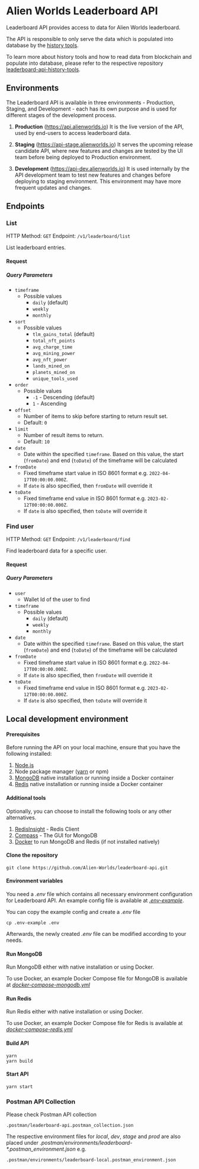 # Alien Worlds Leaderboard API

Leaderboard API provides access to data for Alien Worlds leaderboard.

The API is responsible to only serve the data which is populated into database by the [history tools](https://github.com/Alien-Worlds/leaderboard-api-history-tools).

To learn more about history tools and how to read data from blockchain and populate into database, please refer to the respective repository [leaderboard-api-history-tools](https://github.com/Alien-Worlds/leaderboard-api-history-tools).

## Environments

The Leaderboard API is available in three environments - Production, Staging, and Development - each has its own purpose and is used for different stages of the development process.

1. **Production** (https://api.alienworlds.io)
It is the live version of the API, used by end-users to access leaderboard data.

2. **Staging** (https://api-stage.alienworlds.io)
It serves the upcoming release candidate API, where new features and changes are tested by the UI team before being deployed to Production environment.

3. **Development** (https://api-dev.alienworlds.io)
It is used internally by the API development team to test new features and changes before deploying to staging environment. This environment may have more frequent updates and changes.

## Endpoints

### List

HTTP Method: `GET`
Endpoint: `/v1/leaderboard/list`

List leaderboard entries.

#### Request

##### Query Parameters

- `timeframe`
  - Possible values 
    - `daily` (default)
    - `weekly`
    - `monthly` 
- `sort`
  - Possible values
    - `tlm_gains_total` (default)
    - `total_nft_points`
    - `avg_charge_time`
    - `avg_mining_power`
    - `avg_nft_power`
    - `lands_mined_on`
    - `planets_mined_on`
    - `unique_tools_used`
- `order`
  - Possible values
    - `-1` - Descending (default)
    - `1` - Ascending
- `offset`
  - Number of items to skip before starting to return result set. 
  - Default: `0`
- `limit`
  - Number of result items to return.
  - Default: `10`
- `date`
  - Date within the specified `timeframe`. Based on this value, the start (`fromDate`) and end (`toDate`) of the timeframe will be calculated
- `fromDate`
  - Fixed timeframe start value in ISO 8601 format e.g. `2022-04-17T00:00:00.000Z`. 
  - If `date` is also specified, then `fromDate` will override it
- `toDate`
  - Fixed timeframe end value in ISO 8601 format e.g. `2023-02-12T00:00:00.000Z`.
  - If `date` is also specified, then `toDate` will override it

### Find user

HTTP Method: `GET`
Endpoint: `/v1/leaderboard/find`

Find leaderboard data for a specific user.

#### Request

##### Query Parameters

- `user`
  - Wallet Id of the user to find
- `timeframe`
  - Possible values 
    - `daily` (default)
    - `weekly`
    - `monthly` 
- `date`
  - Date within the specified `timeframe`. Based on this value, the start (`fromDate`) and end (`toDate`) of the timeframe will be calculated
- `fromDate`
  - Fixed timeframe start value in ISO 8601 format e.g. `2022-04-17T00:00:00.000Z`. 
  - If `date` is also specified, then `fromDate` will override it
- `toDate`
  - Fixed timeframe end value in ISO 8601 format e.g. `2023-02-12T00:00:00.000Z`.
  - If `date` is also specified, then `toDate` will override it
## Local development environment

#### Prerequisites

Before running the API on your local machine, ensure that you have the following installed:
1. [Node.js](https://nodejs.org/en) 
2. Node package manager ([yarn](https://classic.yarnpkg.com/lang/en/docs/install/#mac-stable) or npm)
3. [MongoDB](https://www.mongodb.com/docs/manual/installation/) native installation or running inside a Docker container
4. [Redis](https://redis.io/docs/getting-started/installation/) native installation or running inside a Docker container

#### Additional tools

Optionally, you can choose to install the following tools or any other alternatives.

1. [RedisInsight](https://redis.com/redis-enterprise/redis-insight/) - Redis Client
2. [Compass](https://www.mongodb.com/products/compass) - The GUI for MongoDB
3. [Docker](https://www.docker.com/) to run MongoDB and Redis (if not installed natively)

#### Clone the repository  

```
git clone https://github.com/Alien-Worlds/leaderboard-api.git
```

#### Environment variables

You need a *.env* file which contains all necessary environment configuration for Leaderboard API. An example config file is available at *[.env-example](https://github.com/Alien-Worlds/leaderboard-api/blob/main/.env-example)*.

You can copy the example config and create a *.env* file

```
cp .env-example .env
```

Afterwards, the newly created *.env* file can be modified according to your needs.

#### Run MongoDB

Run MongoDB either with native installation or using Docker.

To use Docker, an example Docker Compose file for MongoDB is available at *[docker-compose-mongodb.yml](https://github.com/Alien-Worlds/leaderboard-api/blob/main/docker-compose-mongodb.yml)*

#### Run Redis

Run Redis either with native installation or using Docker.

To use Docker, an example Docker Compose file for Redis is available at *[docker-compose-redis.yml](https://github.com/Alien-Worlds/leaderboard-api/blob/main/docker-compose-redis.yml)*

#### Build API

```
yarn
yarn build
```

#### Start API

```
yarn start
```

### Postman API Collection

Please check Postman API collection
```
.postman/leaderboard-api.postman_collection.json
```

The respective environment files for *local*, *dev*, *stage* and *prod* are also placed under *.postman/environments/leaderboard-\*.postman_environment.json* e.g.
```
.postman/environments/leaderboard-local.postman_environment.json
```